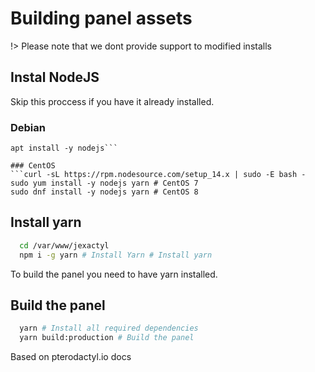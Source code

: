 # Building panel assets

!> Please note that we dont provide support to modified installs

## Instal NodeJS
Skip this proccess if you have it already installed.

### Debian
```curl -sL https://deb.nodesource.com/setup_14.x | sudo -E bash -
apt install -y nodejs```

### CentOS
```curl -sL https://rpm.nodesource.com/setup_14.x | sudo -E bash -
sudo yum install -y nodejs yarn # CentOS 7
sudo dnf install -y nodejs yarn # CentOS 8
```

## Install yarn
```bash
  cd /var/www/jexactyl
  npm i -g yarn # Install Yarn # Install yarn
```
To build the panel you need to have yarn installed.

## Build the panel
```bash
  yarn # Install all required dependencies
  yarn build:production # Build the panel
```

Based on pterodactyl.io docs
